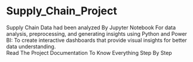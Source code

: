 # Supply_Chain_Project
Supply Chain Data had been analyzed By Jupyter Notebook For data analysis, preprocessing, and generating insights using Python and Power BI: To create interactive dashboards that provide visual insights for better data understanding.<br>Read The Project Documentation To Know Everything Step By Step
